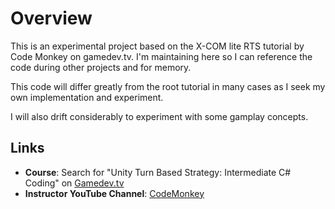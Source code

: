 # Overview

This is an experimental project based on the X-COM lite RTS tutorial by Code Monkey on gamedev.tv.  I'm maintaining here so I can reference the code during other projects and for memory.

This code will differ greatly from the root tutorial in many cases as I seek my own implementation and experiment.

I will also drift considerably to experiment with some gamplay concepts.



## Links

* **Course**: Search for "Unity Turn Based Strategy: Intermediate C# Coding" on [Gamedev.tv](https://www.gamedev.tv)
* **Instructor YouTube Channel**: [CodeMonkey](https://www.youtube.com/c/CodeMonkeyUnity/videos)
